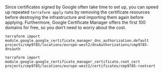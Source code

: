 Since certificates signed by Google often take time to set up, you can speed up repeated `terraform apply` runs by removing the certificate resources before destroying the infrastructure and importing them again before applying. Furthermore, Google Certificate Manager offers the first 100 domains for free, so you don’t need to worry about the cost.

```
terraform import module.google.google_certificate_manager_dns_authorization.default projects/cmp9785/locations/europe-west2/dnsAuthorizations/cmp9785-dnsauth

terraform import module.google.google_certificate_manager_certificate.root_cert projects/cmp9785/locations/europe-west2/certificates/cmp9785-rootcert
```
